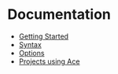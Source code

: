 # Documentation

* [Getting Started](https://github.com/yosssi/ace/blob/master/documentation/getting-started.md)
* [Syntax](https://github.com/yosssi/ace/blob/master/documentation/syntax.md)
* [Options](https://github.com/yosssi/ace/blob/master/documentation/options.md)
* [Projects using Ace](https://github.com/yosssi/ace/blob/master/documentation/projects-using-ace.md)
